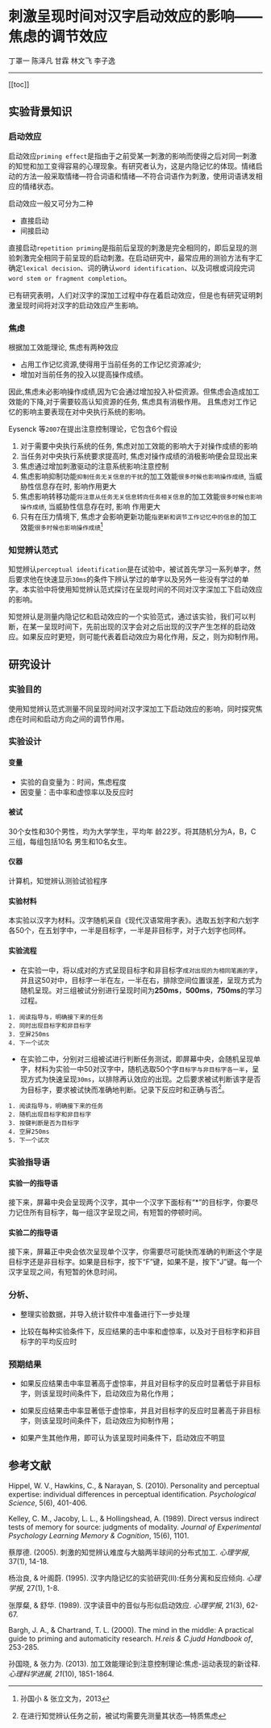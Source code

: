 刺激呈现时间对汉字启动效应的影响——焦虑的调节效应
==
丁罩一 陈泽凡 甘霖 林文飞 李子逸
***
[[toc]]

## 实验背景知识

### 启动效应

启动效应`priming effect`是指由于之前受某一刺激的影响而使得之后对同一刺激的知觉和加工变得容易的心理现象。有研究者认为，这是内隐记忆的体现。情绪启动的方法一般采取情绪—符合词语和情绪—不符合词语作为刺激，使用词语诱发相应的情绪状态。

启动效应一般又可分为二种
- 直接启动
- 间接启动

直接启动`repetition priming`是指前后呈现的刺激是完全相同的，即后呈现的测验刺激完全相同于前呈现的启动刺激。在启动研究中，最常应用的测验方法有字汇确定`lexical decision`、词的确认`word identification`、以及词根或词段完词 `word stem or fragment completion`。

已有研究表明，人们对汉字的深加工过程中存在着启动效应，但是也有研究证明刺激呈现时间将对汉字的启动效应产生影响。

### 焦虑

根据加工效能理论, 焦虑有两种效应
- 占用工作记忆资源,使得用于当前任务的工作记忆资源减少;
- 增加对当前任务的投入以提高操作成绩。

因此,焦虑未必影响操作成绩,因为它会通过增加投入补偿资源。但焦虑会造成加工效能的下降,对于需要较高认知资源的任务, 焦虑具有消极作用。 且焦虑对工作记忆的影响主要表现在对中央执行系统的影响。

Eysenck 等`2007`在提出注意控制理论，它包含6个假设
1. 对于需要中央执行系统的任务, 焦虑对加工效能的影响大于对操作成绩的影响
2. 当任务对中央执行系统要求提高时, 焦虑对操作成绩的消极影响便会显现出来
3. 焦虑通过增加刺激驱动的注意系统影响注意控制
4. 焦虑影响抑制功能`抑制任务无关信息的干扰`的加工效能`很多时候也影响操作成绩`, 当威胁性信息存在时, 影响作用更大
5. 焦虑影响转移功能`将注意从任务无关信息转向任务相关信息`的加工效能`很多时候也影响操作成绩`, 当威胁性信息存在时, 影响 作用更大
6. 只有在压力情境下, 焦虑才会影响更新功能`指更新和调节工作记忆中的信息`的加工效能`很多时候也影响操作成绩`[^1]

### 知觉辨认范式

知觉辨认`perceptual ideotification`是在试验中，被试首先学习一系列单字，然后要求他在快速显示`30ms`的条件下辨认学过的单字以及另外一些没有学过的单字。本实验中将使用知觉辨认范式探讨在呈现时间的不同对汉字深加工下启动效应的影响。

 知觉辨认是测量内隐记忆和启动效应的一个实验范式，通过该实验，我们可以判断，在某一呈现时间下，先前出现的汉字会对之后出现的汉字产生怎样的启动效应。如果反应时更短，则可能代表着启动效应为易化作用，反之，则为抑制作用。

## 研究设计

### 实验目的

使用知觉辨认范式测量不同呈现时间对汉字深加工下启动效应的影响，同时探究焦虑在时间和启动方向之间的调节作用。

### 实验设计

#### **变量**

- 实验的自变量为：时间，焦虑程度
- 因变量：击中率和虚惊率以及反应时

#### **被试** 
30个女性和30个男性，均为大学学生，平均年	龄22岁。将其随机分为A，B，C三组，每组包括10名	男生和10名女生。

#### **仪器** 
计算机，知觉辨认测验试验程序

#### **实验材料** 
本实验以汉字为材料。汉字随机采自《现代汉语常用字表》。选取五划字和六划字各50个，在五划字中，一半是目标字，一半是非目标字，对于六划字也同样。

#### **实验流程**

- 在实验一中，将以成对的方式呈现目标字和非目标字`成对出现的为相同笔画的字`，并且这50对中，目标字一半在左，一半在右，排除空间位置误差，呈现方式为随机呈现。对三组被试分别进行呈现时间为**250ms**，**500ms**，**750ms**的学习过程。

```
1. 阅读指导与，明确接下来的任务
2. 同时出现目标字和非目标字
3. 空屏250ms
4. 下一个试次
```
- 在实验二中，分别对三组被试进行判断任务测试，即屏幕中央，会随机呈现单字，材料为实验一中50对汉字中，随机选取50个字`目标字与非目标字各一半`，呈现方式为快速呈现`30ms`，以排除再认效应的出现。之后要求被试判断该字是否为目标字，要求被试快而准确地判断。记录下反应时和正确与否[^2]。

```
1. 阅读指导与，明确接下来的任务
2. 随机出现目标字和非目标字
3. 按键判断是否为目标字
4. 空屏250ms
5. 下一个试次
```
### 实验指导语

#### 实验一的指导语

接下来，屏幕中央会呈现两个汉字，其中一个汉字下面标有“*”的目标字，你要尽力记住所有目标字，每一组汉字呈现之间，有短暂的停顿时间。

#### 实验二的指导语

接下来，屏幕正中央会依次呈现单个汉字，你需要尽可能快而准确的判断这个字是目标字还是非目标字。如果是目标字，按下“F”键，如果不是，按下“J”键。每一个汉字呈现之间，有短暂的休息时间。

### 分析、

- 整理实验数据，并导入统计软件中准备进行下一步处理

- 比较在每种实验条件下，反应结果的击中率和虚惊率，以及对于目标字和非目标字的平均反应时

### 预期结果

- 如果反应结果击中率显著高于虚惊率，并且对目标字的反应时显著低于非目标字，则该呈现时间条件下，启动效应为易化作用；

- 如果反应结果击中率显著低于虚惊率，并且对目标字的反应时显著高于非目标字，则该呈现时间条件下，启动效应为抑制作用；

- 如果产生其他作用，即可认为该呈现时间条件下，启动效应不明显



## 参考文献

Hippel, W. V., Hawkins, C., & Narayan, S. (2010). Personality and perceptual expertise: individual differences in perceptual identification. _Psychological Science_, 5(6), 401-406.

Kelley, C. M., Jacoby, L. L., & Hollingshead, A. (1989). Direct versus indirect tests of memory for source: judgments of modality. _Journal of Experimental Psychology Learning Memory & Cognition_, 15(6), 1101.

蔡厚德. (2005). 刺激的知觉辨认难度与大脑两半球间的分布式加工. _心理学报_, 37(1), 14-18.

杨治良, & 叶阁蔚. (1995). 汉字内隐记忆的实验研究(Ⅱ):任务分离和反应倾向. _心理学报_, 27(1), 1-8.

张厚粲, & 舒华. (1989). 汉字读音中的音似与形似启动效应. _心理学报_, 21(3), 62-67.

Bargh, J. A., & Chartrand, T. L. (2000). The mind in the middle: A practical guide to priming and automaticity research. _H.reis & C.judd Handbook of_, 253-285.

孙国晓, & 张力为. (2013). 加工效能理论到注意控制理论:焦虑-运动表现的新诠释. _心理科学进展, 21_(10), 1851-1864.


[^1]:孙国小 & 张立文为，2013
[^2]:在进行知觉辨认任务之前，被试均需要先测量其状态—特质焦虑
